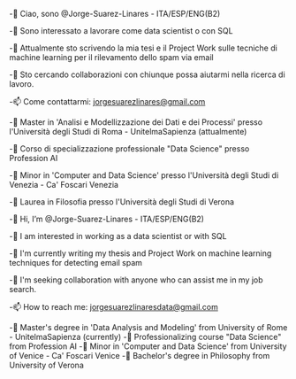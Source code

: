 -👋 Ciao, sono @Jorge-Suarez-Linares - ITA/ESP/ENG(B2)

-👀 Sono interessato a lavorare come data scientist o con SQL

-🌱 Attualmente sto scrivendo la mia tesi e il Project Work sulle tecniche di machine learning per il rilevamento dello spam via email

-💞️ Sto cercando collaborazioni con chiunque possa aiutarmi nella ricerca di lavoro.

-📫 Come contattarmi: jorgesuarezlinares@gmail.com 

-📔 Master in 'Analisi e Modellizzazione dei Dati e dei Processi' presso l'Università degli Studi di Roma - UnitelmaSapienza (attualmente)

-📔 Corso di specializzazione professionale "Data Science" presso Profession AI

-📔 Minor in 'Computer and Data Science' presso l'Università degli Studi di Venezia - Ca' Foscari Venezia

-📔 Laurea in Filosofia presso l'Università degli Studi di Verona





-👋 Hi, I’m @Jorge-Suarez-Linares - ITA/ESP/ENG(B2)

-👀 I am interested in working as a data scientist or with SQL

-🌱 I'm currently writing my thesis and Project Work on machine learning techniques for detecting email spam

-💞️ I'm seeking collaboration with anyone who can assist me in my job search.

-📫 How to reach me: jorgesuarezlinaresdata@gmail.com

-📔 Master's degree in 'Data Analysis and Modeling' from University of Rome - UnitelmaSapienza (currently)
-📔 Professionalizing course "Data Science" from Profession AI
-📔 Minor in 'Computer and Data Science' from University of Venice - Ca' Foscari Venice
-📔 Bachelor's degree in Philosophy from University of Verona
<!---
Jorge-Suarez-Linares/Jorge-Suarez-Linares is a ✨ special ✨ repository because its `README.md` (this file) appears on your GitHub profile.
You can click the Preview link to take a look at your changes.
--->

